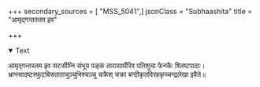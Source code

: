 +++
secondary_sources = [ "MSS_5041",]
jsonClass = "Subhaashita"
title = "आमृद्गन्तस्तम इव"

+++

<details open><summary>Text</summary>

आमृद्गन्तस्तम इव सरःसीम्नि संभूय पङ्कं तारासार्थैरिव पतिशुचा फेनकैः श्लिष्टपादाः।  
भ्रान्त्यादष्टस्फुटबिसलताचुञ्चुभिश्चञ्चु चक्रैश् चक्रा बन्दीकृतविरहकृच्चन्द्रलेखा इवैते॥
</details>
